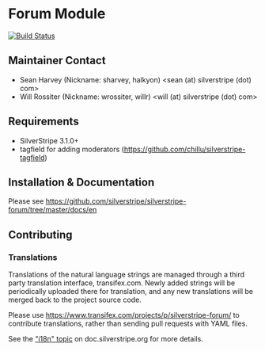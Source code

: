 # Forum Module

[![Build Status](https://secure.travis-ci.org/silverstripe/silverstripe-forum.png)](http://travis-ci.org/silverstripe/silverstripe-forum)

## Maintainer Contact

 * Sean Harvey (Nickname: sharvey, halkyon) <sean (at) silverstripe (dot) com>
 * Will Rossiter (Nickname: wrossiter, willr) <will (at) silverstripe (dot) com>

## Requirements

 * SilverStripe 3.1.0+
 * tagfield for adding moderators (https://github.com/chillu/silverstripe-tagfield)

## Installation & Documentation

Please see https://github.com/silverstripe/silverstripe-forum/tree/master/docs/en

## Contributing

### Translations

Translations of the natural language strings are managed through a
third party translation interface, transifex.com.
Newly added strings will be periodically uploaded there for translation,
and any new translations will be merged back to the project source code.

Please use https://www.transifex.com/projects/p/silverstripe-forum/ to contribute translations,
rather than sending pull requests with YAML files.

See the ["i18n" topic](http://doc.silverstripe.org/framework/en/trunk/topics/i18n) on doc.silverstripe.org for more details.
